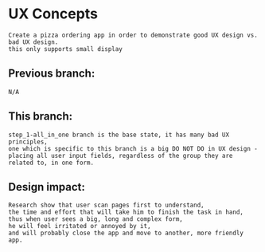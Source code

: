 # UX Concepts
    Create a pizza ordering app in order to demonstrate good UX design vs. bad UX design.
    this only supports small display

## Previous branch: 
    N/A

## This branch: 
    step_1-all_in_one branch is the base state, it has many bad UX principles, 
    one which is specific to this branch is a big DO NOT DO in UX design - 
    placing all user input fields, regardless of the group they are related to, in one form. 

## Design impact: 
    Research show that user scan pages first to understand,
    the time and effort that will take him to finish the task in hand, 
    thus when user sees a big, long and complex form, 
    he will feel irritated or annoyed by it,
    and will probably close the app and move to another, more friendly app.